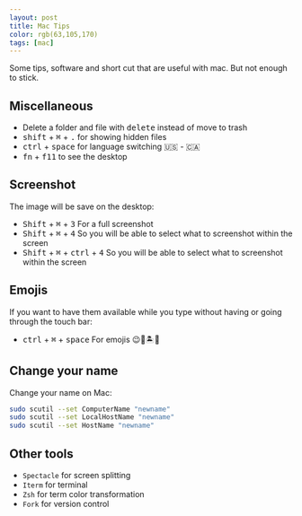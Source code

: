 ```yaml
---
layout: post
title: Mac Tips
color: rgb(63,105,170)
tags: [mac]
---
```


Some tips, software and short cut that are useful with mac. But not enough to stick.

## Miscellaneous

- Delete a folder and file with <kbd>delete</kbd> instead of move to trash
- <kbd>shift</kbd> + <kbd>⌘</kbd> + <kbd>.</kbd> for showing hidden files
- <kbd>ctrl</kbd> + <kbd>space</kbd> for language switching  🇺🇸 - 🇨🇦
- <kbd>fn</kbd> + <kbd>f11</kbd> to see the desktop

## Screenshot

The image will be save on the desktop:

- <kbd>Shift</kbd> + <kbd>⌘</kbd> + <kbd>3</kbd> For a full screenshot
- <kbd>Shift</kbd> + <kbd>⌘</kbd> + <kbd>4</kbd> So you will be able to select what to screenshot within the screen
- <kbd>Shift</kbd> + <kbd>⌘</kbd> + <kbd>ctrl</kbd> + <kbd>4</kbd> So you will be able to select what to screenshot within the screen
 
## Emojis

If you want to have them available while you type without having or going through the touch bar:

- <kbd>ctrl</kbd> + <kbd>⌘</kbd> + <kbd>space</kbd> For emojis 😉💪🏝🙆‍️

## Change your name

Change your name on Mac:

```bash
sudo scutil --set ComputerName "newname"
sudo scutil --set LocalHostName "newname"
sudo scutil --set HostName "newname"
```

## Other tools

- `Spectacle` for screen splitting
- `Iterm` for terminal
- `Zsh` for term color transformation
- `Fork` for version control
